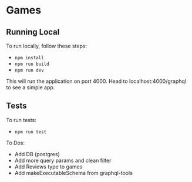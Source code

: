 # Games 

## Running Local

To run locally, follow these steps:
- `npm install`
- `npm run build`
- `npm run dev`

This will run the application on port 4000. Head to localhost:4000/graphql to see a simple app.

## Tests

To run tests:
- `npm run test`

To Dos:
- Add DB (postgres)
- Add more query params and clean filter
- Add Reviews type to games
- Add makeExecutableSchema from graphql-tools
